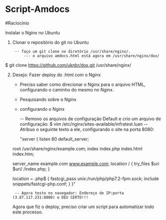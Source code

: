 # Script-Amdocs

#Raciocínio

Instalar o Nginx no Ubuntu

1. Clonar o repositório do git no Ubuntu

		-- faço um git clone no diretório /usr/share/nginx/.
			--- o arquivo amdocs.html está agora em /usr/share/nginx/dox/

 $ git clone https://github.com/uknbr/dox.git /usr/share/nginx/



2. Desejo: Fazer deploy do .html com o Nginx

	- Preciso saber como direcionar o Nginx para o arquivo HTML, configurando o caminho do mesmo no Nginx.

	- Pesquisando sobre o Nginx

	- configurando o Nginx

		-- Removo os arquivos de configuração Default e crio um arquivo de configuração:
			$ vim /etc/nginx/sites-available/infratest.luan
		-- Atribuo o seguinte texto a ele, configurando o site na porta 8080:


		"server {
    listen 80 default_server;

    root /usr/share/nginx/example.com;
    index index.php index.html index.htm;

    server_name example.com www.example.com;
    location / {
        try_files $uri $uri/ /index.php;
    }

    location ~ \.php$ {
        fastcgi_pass unix:/run/php/php7.2-fpm.sock;
        include snippets/fastcgi-php.conf;
    }
}"
		


		-- Agora testo no navegador: Endereço de IP:porta (3.87.117.231:8080) e DEU CERTO!!!


	Agora que fiz o deploy, preciso criar um script para automatizar todo este processo.

